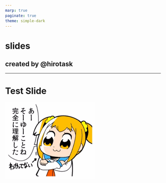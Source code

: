 ```yaml
---
marp: true
paginate: true
theme: simple-dark
---
```

<!-- _class: title -->
# slides

## created by @hirotask

---
# Test Slide

![](img/image.jpg)
